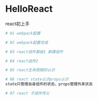 # HelloReact
react初上手

``` bash
# 01 webpack配置

# 02 webpack配置完成

# 03 react组件基础1 新建组件

# 04 react组件2

# 05 react生命周期的认识

# 06 react state认识props认识
state只管理自身组件的状态，props管理外来状态

# 07 react 子组件传父
```